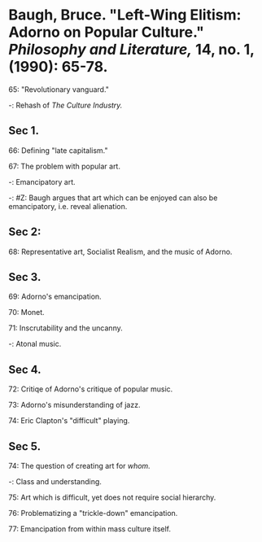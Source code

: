 # Baugh, Bruce. "Left-Wing Elitism: Adorno on Popular Culture." *Philosophy and Literature,* 14, no. 1, (1990): 65-78.  

65: "Revolutionary vanguard."  

-: Rehash of *The Culture Industry.*  

## Sec 1.  

66: Defining "late capitalism."  

67: The problem with popular art.  

-: Emancipatory art.  

-: #Z: Baugh argues that art which can be enjoyed can also be emancipatory, i.e. reveal alienation.  

## Sec 2:  

68: Representative art, Socialist Realism, and the music of Adorno.  

## Sec 3.  

69: Adorno's emancipation.  

70: Monet.   

71: Inscrutability and the uncanny.  

-: Atonal music.  

## Sec 4.  

72: Critiqe of Adorno's critique of popular music.  

73: Adorno's misunderstanding of jazz.  

74: Eric Clapton's "difficult" playing.  

## Sec 5.  

74: The question of creating art for *whom.*  

-: Class and understanding.  

75: Art which is difficult, yet does not require social hierarchy.  

76: Problematizing a "trickle-down" emancipation.  

77: Emancipation from within mass culture itself.  

